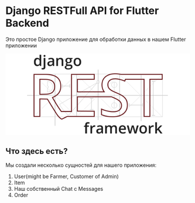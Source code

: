 # Django RESTFull API for Flutter Backend
Это простое Django приложение для обработки данных в нашем Flutter приложении

![Это наша команда](https://github.com/encode/django-rest-framework/raw/master/docs/img/logo.png)

## Что здесь есть?
Мы создали несколько сущностей для нашего приложения:
1. User(might be Farmer, Customer of Admin)
2. Item
3. Наш собственный Chat с Messages
4. Order
